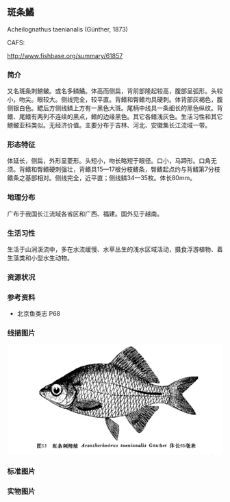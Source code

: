 ## 斑条鱊

Acheilognathus taenianalis  (Günther, 1873)

CAFS:

<http://www.fishbase.org/summary/61857>

### 简介

又名斑条刺鰟鲏。或名多鳞鱊。体高而侧扁，背前部隆起较高，腹部呈弧形。头较小，吻尖。眼较大。侧线完全，较平直。背鳍和臀鳍均具硬刺。体背部灰褐色，腹侧银白色。鳃后方侧线鳞上方有一黑色大斑。尾柄中线具一条细长的黑色纵纹。背鳍、尾鳍有两列不连续的黑点，鳍的边缘黑色。其它各鳍浅灰色。生活习性和其它鰟鲏亚科类似。无经济价值。主要分布于吉林、河北、安徽集长江流域一带。

### 形态特征

体延长，侧扁，外形呈菱形。头短小，吻长略短于眼径。口小，马蹄形。口角无须。背鳍和臀鳍硬刺强壮，背鳍具15—17根分枝鳍条，臀鳍起点约与背鳍第7分枝鳍条之基部相对。侧线完全，近平直；侧线鳞34—35枚。体长80mm。

### 地理分布

广布于我国长江流域各省区和广西、福建。国外见于越南。

### 生活习性

生活于山涧溪流中，多在水流缓慢、水草丛生的浅水区域活动，摄食浮游植物、着生藻类和小型水生动物。

### 资源状况

### 参考资料

- 北京鱼类志 P68

### 线描图片

![图片](photos/斑条鱊.jpg)

### 标准图片

### 实物图片

